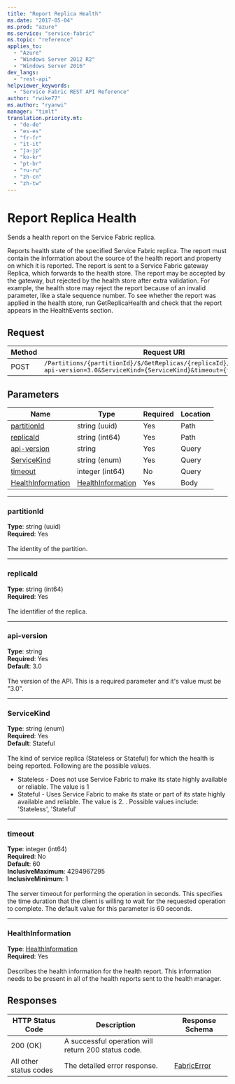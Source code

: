 ```yaml
---
title: "Report Replica Health"
ms.date: "2017-05-04"
ms.prod: "azure"
ms.service: "service-fabric"
ms.topic: "reference"
applies_to: 
  - "Azure"
  - "Windows Server 2012 R2"
  - "Windows Server 2016"
dev_langs: 
  - "rest-api"
helpviewer_keywords: 
  - "Service Fabric REST API Reference"
author: "rwike77"
ms.author: "ryanwi"
manager: "timlt"
translation.priority.mt: 
  - "de-de"
  - "es-es"
  - "fr-fr"
  - "it-it"
  - "ja-jp"
  - "ko-kr"
  - "pt-br"
  - "ru-ru"
  - "zh-cn"
  - "zh-tw"
---
```

# Report Replica Health
Sends a health report on the Service Fabric replica.

Reports health state of the specified Service Fabric replica. The report must contain the information about the source of the health report and property on which it is reported.
The report is sent to a Service Fabric gateway Replica, which forwards to the health store.
The report may be accepted by the gateway, but rejected by the health store after extra validation.
For example, the health store may reject the report because of an invalid parameter, like a stale sequence number.
To see whether the report was applied in the health store, run GetReplicaHealth and check that the report appears in the HealthEvents section.


## Request
| Method | Request URI |
| ------ | ----------- |
| POST | `/Partitions/{partitionId}/$/GetReplicas/{replicaId}/$/ReportHealth?api-version=3.0&ServiceKind={ServiceKind}&timeout={timeout}` |


## Parameters
| Name | Type | Required | Location |
| --- | --- | --- | --- |
| [partitionId](#partitionid) | string (uuid) | Yes | Path |
| [replicaId](#replicaid) | string (int64) | Yes | Path |
| [api-version](#api-version) | string | Yes | Query |
| [ServiceKind](#servicekind) | string (enum) | Yes | Query |
| [timeout](#timeout) | integer (int64) | No | Query |
| [HealthInformation](#healthinformation) | [HealthInformation](sfclient-model-healthinformation.md) | Yes | Body |

____
### partitionId
__Type__: string (uuid) <br/>
__Required__: Yes<br/>
<br/>
The identity of the partition.

____
### replicaId
__Type__: string (int64) <br/>
__Required__: Yes<br/>
<br/>
The identifier of the replica.

____
### api-version
__Type__: string <br/>
__Required__: Yes<br/>
__Default__: 3.0 <br/>
<br/>
The version of the API. This is a required parameter and it's value must be "3.0".

____
### ServiceKind
__Type__: string (enum) <br/>
__Required__: Yes<br/>
__Default__: Stateful <br/>
<br/>
The kind of service replica (Stateless or Stateful) for which the health is being reported. Following are the possible values.
- Stateless - Does not use Service Fabric to make its state highly available or reliable. The value is 1
- Stateful - Uses Service Fabric to make its state or part of its state highly available and reliable. The value is 2.
. Possible values include: 'Stateless', 'Stateful'

____
### timeout
__Type__: integer (int64) <br/>
__Required__: No<br/>
__Default__: 60 <br/>
__InclusiveMaximum__: 4294967295 <br/>
__InclusiveMinimum__: 1 <br/>
<br/>
The server timeout for performing the operation in seconds. This specifies the time duration that the client is willing to wait for the requested operation to complete. The default value for this parameter is 60 seconds.

____
### HealthInformation
__Type__: [HealthInformation](sfclient-model-healthinformation.md) <br/>
__Required__: Yes<br/>
<br/>
Describes the health information for the health report. This information needs to be present in all of the health reports sent to the health manager.

## Responses

| HTTP Status Code | Description | Response Schema |
| --- | --- | --- |
| 200 (OK) | A successful operation will return 200 status code.<br/> |  |
| All other status codes | The detailed error response.<br/> | [FabricError](sfclient-model-fabricerror.md) |
